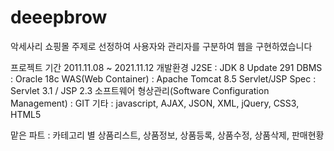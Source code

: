 # deeepbrow
악세사리 쇼핑몰 주제로 선정하여 사용자와 관리자를 구분하여 웹을 구현하였습니다

프로젝트 기간 2011.11.08 ~ 2021.11.12
개발환경 
J2SE : JDK 8 Update 291
DBMS : Oracle 18c 
WAS(Web Container) : Apache Tomcat 8.5 
Servlet/JSP Spec : Servlet 3.1 / JSP 2.3 
소프트웨어 형상관리(Software Configuration Management) : GIT 
기타 : javascript, AJAX, JSON, XML, jQuery, CSS3, HTML5

맡은 파트 : 카테고리 별 상품리스트, 상품정보, 상품등록, 상품수정, 상품삭제, 판매현황
